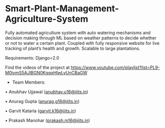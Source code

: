 # Smart-Plant-Management-Agriculture-System
Fully automated agriculture system with auto watering mechanisms and decision making through ML based on weather patterns to decide whether or not to water a certain plant. Coupled with fully responsive website for live tracking of plant’s health and growth. Scalable to large plantations.

Requirements: Django<2.0

Find the videos of the project at https://www.youtube.com/playlist?list=PL9-M0iymS5AJlBGN0KggqHIwLyUnCBaGW

- Team Members:

• Anubhav Ujjawal (anubhav.u16@iiits.in) 

• Anurag Gupta (anurag.g16@iiits.in)

• Garvit Kataria (garvit.k16@iiits.in)

• Prakash Manohar (prakash.m16@iiits.in)

